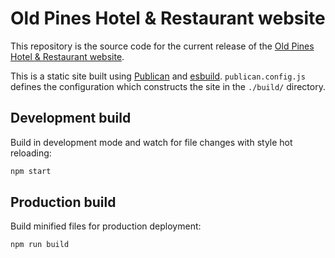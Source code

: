 # Old Pines Hotel & Restaurant website

This repository is the source code for the current release of the [Old Pines Hotel & Restaurant website](https://www.oldpines.co.uk/).

This is a static site built using [Publican](https://publican.dev/) and [esbuild](https://esbuild.github.io/). `publican.config.js` defines the configuration which constructs the site in the `./build/` directory.


## Development build

Build in development mode and watch for file changes with style hot reloading:

```bash
npm start
```


## Production build

Build minified files for production deployment:

```bash
npm run build
```
